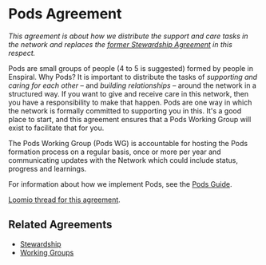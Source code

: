 # Pods Agreement

_This agreement is about how we distribute the support and care tasks in the network and replaces the [former Stewardship Agreement](https://www.loomio.org/d/RIMCfuaT/) in this respect._

Pods are small groups of people (4 to 5 is suggested) formed by people in Enspiral. Why Pods? It is important to distribute the tasks of _supporting and caring for each other_ – and _building relationships_ – around the network in a structured way. If you want to give and receive care in this network, then you have a responsibility to make that happen. Pods are one way in which the network is formally committed to supporting you in this. It's a good place to start, and this agreement ensures that a Pods Working Group will exist to facilitate that for you.

The Pods Working Group (Pods WG) is accountable for hosting the Pods formation process on a regular basis, once or more per year and communicating updates with the Network which could include status, progress and learnings.

For information about how we implement Pods, see the [Pods Guide](../guides/pods.md).

[Loomio thread for this agreement](https://www.loomio.org/d/gbz8p95P/proposal-pods-agreement).

## Related Agreements
- [Stewardship](stewardship)
- [Working Groups](working_groups)
